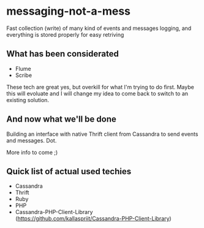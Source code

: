 messaging-not-a-mess
====================

Fast collection (write) of many kind of events and messages logging, and everything is stored properly for easy retriving

What has been considerated
------------------------

- Flume
- Scribe

These tech are great yes, but overkill for what I'm trying to do first. Maybe this will evoluate and I will change my idea to come back to 
switch to an existing solution.


And now what we'll be done
------------------------

Building an interface with native Thrift client from Cassandra to send events and messages. Dot.

More info to come ;)


Quick list of actual used techies
------------------------
- Cassandra
- Thrift
- Ruby
- PHP
- Cassandra-PHP-Client-Library (https://github.com/kallaspriit/Cassandra-PHP-Client-Library)
